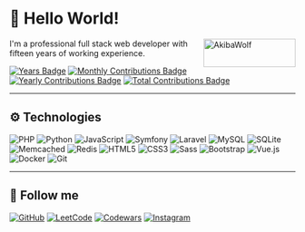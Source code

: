 # 🐺 Hello World!

<a href="https://akibawolf.com" target="_blank"><img src="https://akibawolf.com/images/logo-akibawolf-grey.png" alt="AkibaWolf" align="right" width="162" height="50" /></a>

I'm a professional full stack web developer with fifteen years of working experience.

[![Years Badge](https://badges.strrl.dev/years/AkibaWolf?style=flat&color=C2D3E8&labelColor=F7F7F7)](https://github.com/AkibaWolf)
[![Monthly Contributions Badge](https://badges.strrl.dev/contributions/monthly/AkibaWolf?style=flat&color=EED4B0&labelColor=F7F7F7)](https://github.com/AkibaWolf)
[![Yearly Contributions Badge](https://badges.strrl.dev/contributions/yearly/AkibaWolf?style=flat&color=F3E2CA&labelColor=F7F7F7)](https://github.com/AkibaWolf)
[![Total Contributions Badge](https://badges.strrl.dev/contributions/all/AkibaWolf?style=flat&color=F7EBDB&labelColor=F7F7F7)](https://github.com/AkibaWolf)

<hr>

## ⚙ Technologies

![PHP](https://img.shields.io/badge/-PHP-white?style=flat&logo=php)
![Python](https://img.shields.io/badge/-Python-white?style=flat&logo=python)
![JavaScript](https://img.shields.io/badge/-JavaScript-white?style=flat&logo=javascript)
![Symfony](https://img.shields.io/badge/-Symfony-white?style=flat&logo=symfony&logoColor=000000)
![Laravel](https://img.shields.io/badge/-Laravel-white?style=flat&logo=laravel)
![MySQL](https://img.shields.io/badge/-MySQL-white?style=flat&logo=mysql)
![SQLite](https://img.shields.io/badge/-SQLite-white?style=flat&logo=sqlite&logoColor=003650)
![Memcached](https://img.shields.io/badge/-Memcached-white?style=flat&logo=monzo&logoColor=27887e)
![Redis](https://img.shields.io/badge/-Redis-white?style=flat&logo=redis)
![HTML5](https://img.shields.io/badge/-HTML5-white?style=flat&logo=html5&logoColor=e34f26)
![CSS3](https://img.shields.io/badge/-CSS3-white?style=flat&logo=css3&logoColor=1572b6)
![Sass](https://img.shields.io/badge/-Sass-white?style=flat&logo=sass&logoColor=1572b6)
![Bootstrap](https://img.shields.io/badge/-Bootstrap-white?style=flat&logo=bootstrap&logoColor=563d7c)
![Vue.js](https://img.shields.io/badge/-Vue.js-white?style=flat&logo=vuedotjs)
![Docker](https://img.shields.io/badge/Docker-white?style=flat&logo=docker)
![Git](https://img.shields.io/badge/-Git-white?style=flat&logo=git)

<hr>

## 🔗 Follow me

[![GitHub](https://img.shields.io/badge/-GitHub-4078c0?style=flat&logo=github&logoColor=white&link=https://github.com/AkibaWolf/)](https://github.com/AkibaWolf/)
[![LeetCode](https://img.shields.io/badge/-LeetCode-f09a1a?style=flat&logo=leetcode&logoColor=white&link=https://leetcode.com/AkibaWolf/)](https://leetcode.com/AkibaWolf/)
[![Codewars](https://img.shields.io/badge/-Codewars-b1361e?style=flat&logo=codewars&logoColor=white&link=https://www.codewars.com/users/AkibaWolf/)](https://www.codewars.com/users/AkibaWolf/)
[![Instagram](https://img.shields.io/badge/-Instagram-c13584?style=flat&logo=instagram&logoColor=white&link=https://www.instagram.com/akibawolf/)](https://www.instagram.com/akibawolf/)
